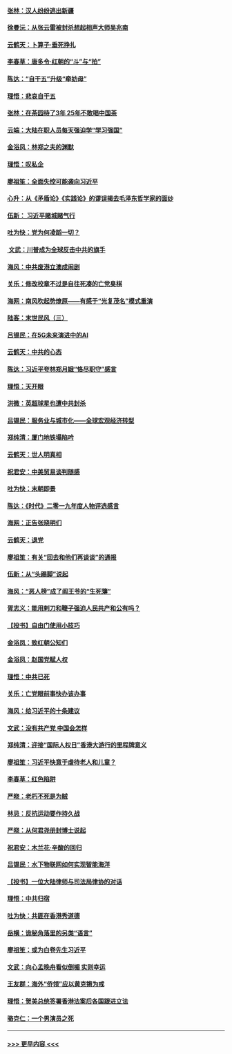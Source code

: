 #### [张林：汉人纷纷逃出新疆](../pages/nsc993/n11743530.md?t=12251144) 
#### [徐曼沅：从张云雷被封杀想起相声大师吴兆南](../pages/nsc993/n11741816.md?t=12251144) 
#### [云鹤天：卜算子‧垂死挣扎](../pages/nsc993/n11739956.md?t=12251144) 
#### [李春草：唐多令‧红朝的“斗”与“拍”](../pages/nsc993/n11739830.md?t=12251144) 
#### [陈达：“自干五”升级“牵妨母”](../pages/nsc993/n11739724.md?t=12251144) 
#### [理悟：悲哀自干五](../pages/nsc993/n11739547.md?t=12251144) 
#### [张林：在茶园待了3年 25年不敢喝中国茶](../pages/nsc993/n11739240.md?t=12251144) 
#### [云端：大陆在职人员每天强迫学“学习强国”](../pages/nsc993/n11738735.md?t=12251144) 
#### [金浴凤：林郑之夫的渊默](../pages/nsc993/n11737735.md?t=12251144) 
#### [理悟：叹私企](../pages/nsc993/n11737715.md?t=12251144) 
#### [廖祖笙：全面失控可能袭向习近平](../pages/nsc993/n11737704.md?t=12251144) 
#### [心升：从《矛盾论》《实践论》的谬误揭去毛泽东哲学家的面纱](../pages/nsc993/n11736962.md?t=12251144) 
#### [伍新： 习近平赌城赌气行](../pages/nsc993/n11736929.md?t=12251144) 
#### [吐为快：党为何凌蹈一切？](../pages/nsc993/n11736915.md?t=12251144) 
#### [ 文武：川普成为全球反击中共的旗手](../pages/nsc993/n11736882.md?t=12251144) 
#### [海风：中共废港立澳成闹剧](../pages/nsc993/n11735857.md?t=12251144) 
#### [关乐：修改校章不过是自往死凑的亡党臭棋](../pages/nsc993/n11735097.md?t=12251144) 
#### [海网：南风吹起势燎原——有感于“光复茂名”模式重演](../pages/nsc993/n11732308.md?t=12251144) 
#### [陆客：末世民风（三）](../pages/nsc993/n11732211.md?t=12251144) 
#### [吕锡民：在5G未来演进中的AI](../pages/nsc993/n11730010.md?t=12251144) 
#### [云鹤天：中共的心态](../pages/nsc993/n11729906.md?t=12251144) 
#### [陈达：习近平夸林郑月娥“恪尽职守”感言](../pages/nsc993/n11729881.md?t=12251144) 
#### [理悟：天开眼](../pages/nsc993/n11729699.md?t=12251144) 
#### [洪微：英超球星也遭中共封杀](../pages/nsc993/n11727243.md?t=12251144) 
#### [吕锡民：服务业与城市化——全球宏观经济转型](../pages/nsc993/n11725845.md?t=12251144) 
#### [郑纯清：厦门地铁塌陷吟](../pages/nsc993/n11725813.md?t=12251144) 
#### [云鹤天：世人明真相](../pages/nsc993/n11725621.md?t=12251144) 
#### [祝君安：中美贸易谈判随感](../pages/nsc993/n11725609.md?t=12251144) 
#### [吐为快：末朝即景](../pages/nsc993/n11723365.md?t=12251144) 
#### [陈达：《时代》二零一九年度人物评选感言](../pages/nsc993/n11723337.md?t=12251144) 
#### [海网：正告张晓明们](../pages/nsc993/n11723228.md?t=12251144) 
#### [云鹤天：退党](../pages/nsc993/n11723056.md?t=12251144) 
#### [廖祖笙：有关“回去和他们再谈谈”的通报](../pages/nsc993/n11722442.md?t=12251144) 
#### [伍新：从“头踢脚”说起](../pages/nsc993/n11722429.md?t=12251144) 
#### [海风：“恶人榜”成了阎王爷的“生死簿”](../pages/nsc993/n11722272.md?t=12251144) 
#### [胥志义：能用剌刀和鞭子强迫人民共产和公有吗？](../pages/nsc993/n11720569.md?t=12251144) 
#### [【投书】自由门使用小技巧](../pages/nsc993/n11720180.md?t=12251144) 
#### [金浴凤：致红朝公知们](../pages/nsc993/n11720563.md?t=12251144) 
#### [金浴凤：赵国党赋人权](../pages/nsc993/n11720533.md?t=12251144) 
#### [理悟：中共已死](../pages/nsc993/n11720233.md?t=12251144) 
#### [关乐：亡党眼前事快办该办事](../pages/nsc993/n11719160.md?t=12251144) 
#### [海风：给习近平的十条建议](../pages/nsc993/n11717616.md?t=12251144) 
#### [文武：没有共产党 中国会怎样](../pages/nsc993/n11717584.md?t=12251144) 
#### [郑纯清：迎接“国际人权日”香港大游行的里程牌意义](../pages/nsc993/n11717417.md?t=12251144) 
#### [廖祖笙：习近平快意于虐待老人和儿童？](../pages/nsc993/n11715313.md?t=12251144) 
#### [李春草：红色陷阱](../pages/nsc993/n11715029.md?t=12251144) 
#### [严晓：老朽不死是为贼](../pages/nsc993/n11712910.md?t=12251144) 
#### [林忌：反抗运动要作持久战](../pages/nsc993/n11712623.md?t=12251144) 
#### [严晓：从何君尧册封博士说起](../pages/nsc993/n11712465.md?t=12251144) 
#### [祝君安：木兰花·辛酸的回归](../pages/nsc993/n11712381.md?t=12251144) 
#### [吕锡民：水下物联网如何实现智能海洋](../pages/nsc993/n11711158.md?t=12251144) 
#### [【投书】一位大陆律师与司法局律协的对话](../pages/nsc993/n11709675.md?t=12251144) 
#### [理悟：中共归宿](../pages/nsc993/n11710059.md?t=12251144) 
#### [吐为快：共匪在香港秀道德](../pages/nsc993/n11709979.md?t=12251144) 
#### [岳横：诡秘角落里的另类“语言”](../pages/nsc993/n11709792.md?t=12251144) 
#### [廖祖笙：或为白卷先生习近平](../pages/nsc993/n11708330.md?t=12251144) 
#### [文武：向心孟晚舟看似倒楣 实则幸运](../pages/nsc993/n11708236.md?t=12251144) 
#### [王友群：海外“侨领”应以黄克锵为戒](../pages/nsc993/n11706176.md?t=12251144) 
#### [理悟：贺美总统签署香港法案后各国跟进立法](../pages/nsc993/n11706853.md?t=12251144) 
#### [骆克仁：一个男演员之死](../pages/nsc993/n11706677.md?t=12251144) 

----
#### [ >>> 更早内容 <<< ](../indexes/nsc993-earlier.md)
